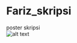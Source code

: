 # Fariz_skripsi
poster skripsi<br/>
![alt text](https://https://https://github.com/farizmpr/Fariz_skripsi/blob/master/poster.jpg "mysql connector")